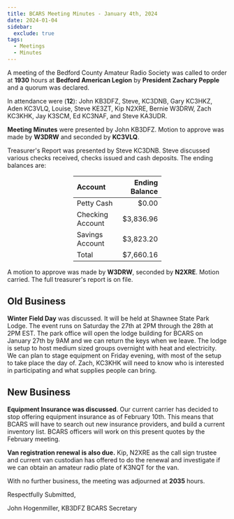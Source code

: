 ```yaml
---
title: BCARS Meeting Minutes - January 4th, 2024
date: 2024-01-04
sidebar:
  exclude: true
tags:
  - Meetings
  - Minutes
---
```


A meeting of the Bedford County Amateur Radio Society was called to order at **1930** hours at **Bedford American Legion** by **President Zachary Pepple** and a quorum was declared.

In attendance were (**12**): <!--more--> John KB3DFZ, Steve, KC3DNB, Gary KC3HKZ, Aden KC3VLQ, Louise, Steve KE3ZT, Kip N2XRE, Bernie W3DRW, Zach KC3KHK, Jay K3SCM, Ed KC3NAF, and Steve KA3UDR.

**Meeting Minutes** were presented by John KB3DFZ. Motion to approve was made by **W3DRW** and seconded by **KC3VLQ**.

Treasurer's Report was presented by Steve KC3DNB. Steve discussed various checks received, checks issued and cash deposits. The ending balances are:


<p><div style="margin-left: auto;
            margin-right: auto;
            width: 40%;">

|  Account          | Ending Balance |
|:------------------|---------------:|
| Petty Cash        |          $0.00 |
| Checking Account  |      $3,836.96 |
| Savings Account   |      $3,823.20 |
| Total             |      $7,660.16 |


</div></p>


A motion to approve was made by **W3DRW**, seconded by **N2XRE**. Motion carried. The full treasurer's report is on file.

## Old Business

**Winter Field Day** was discussed. It will be held at Shawnee State Park Lodge. The event runs on Saturday the 27th at 2PM through the 28th at 2PM EST. The park office will open the lodge building for BCARS on January 27th by 9AM and we can return the keys when we leave. The lodge is setup to host medium sized groups overnight with heat and electricity.  We can plan to stage equipment on Friday evening, with  most of the setup to take place the day of. Zach, KC3KHK will need to know who is interested in participating and what supplies people can bring. 


## New Business


**Equipment Insurance was discussed**. Our current carrier has decided to stop offering equipment insurance as of February 10th.  This means that BCARS will have to search out new insurance providers, and build a current inventory list. BCARS officers will work on this present quotes by the February meeting.

**Van registration renewal is also due.**  Kip, N2XRE as the call sign trustee and current van custodian has offered to do the renewal and investigate if we can obtain an amateur radio plate of K3NQT for the van.


With no further business, the meeting was adjourned at **2035** hours.


Respectfully Submitted,



John Hogenmiller, KB3DFZ
BCARS Secretary	